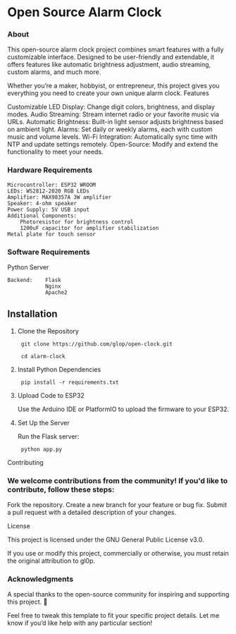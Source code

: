 # Open Source Alarm Clock

### About

This open-source alarm clock project combines smart features with a fully customizable interface. Designed to be user-friendly and extendable, it offers features like automatic brightness adjustment, audio streaming, custom alarms, and much more.

Whether you’re a maker, hobbyist, or entrepreneur, this project gives you everything you need to create your own unique alarm clock.
Features

Customizable LED Display: Change digit colors, brightness, and display modes.
Audio Streaming: Stream internet radio or your favorite music via URLs.
Automatic Brightness: Built-in light sensor adjusts brightness based on ambient light.
Alarms: Set daily or weekly alarms, each with custom music and volume levels.
Wi-Fi Integration: Automatically sync time with NTP and update settings remotely.
Open-Source: Modify and extend the functionality to meet your needs.

### Hardware Requirements

    Microcontroller: ESP32 WROOM
    LEDs: WS2812-2020 RGB LEDs
    Amplifier: MAX98357A 3W amplifier
    Speaker: 4-ohm speaker
    Power Supply: 5V USB input
    Additional Components:
        Photoresistor for brightness control
        1200uF capacitor for amplifier stabilization
    Metal plate for touch sensor

### Software Requirements
Python Server

    Backend:    Flask
                Nginx
                Apache2


## Installation
1. Clone the Repository

        git clone https://github.com/glop/open-clock.git

        cd alarm-clock

2. Install Python Dependencies

        pip install -r requirements.txt

3. Upload Code to ESP32

    Use the Arduino IDE or PlatformIO to upload the firmware to your ESP32.

4. Set Up the Server
   
    Run the Flask server:

        python app.py

Contributing

### We welcome contributions from the community! If you'd like to contribute, follow these steps:

Fork the repository.
Create a new branch for your feature or bug fix.
Submit a pull request with a detailed description of your changes.

License

This project is licensed under the GNU General Public License v3.0.

If you use or modify this project, commercially or otherwise, you must retain the original attribution to gl0p.

### Acknowledgments

A special thanks to the open-source community for inspiring and supporting this project. 🎉

Feel free to tweak this template to fit your specific project details. Let me know if you’d like help with any particular section!
